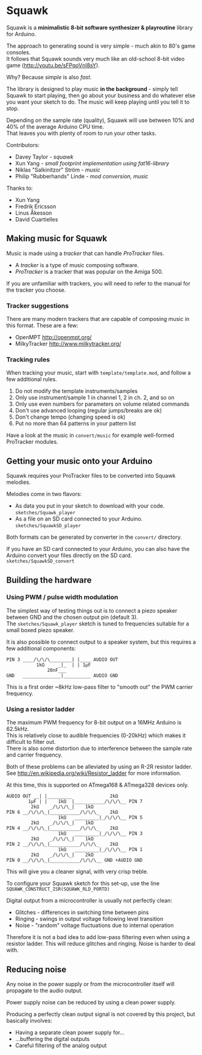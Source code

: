 ﻿Squawk
======

Squawk is a **minimalistic 8-bit software synthesizer & playroutine** library for Arduino.

The approach to generating sound is very simple - much akin to 80's game consoles.  
It follows that Squawk sounds very much like an old-school 8-bit video game (http://youtu.be/sFPqoVnI8sY).

Why? Because _simple_ is also _fast_.

The library is designed to play music **in the background** - simply tell Squawk to start playing, then go about your business and do whatever else you want your sketch to do. The music will keep playing until you tell it to stop.

Depending on the sample rate (quality), Squawk will use between 10% and 40% of the average Arduino CPU time.  
That leaves you with plenty of room to run your other tasks.

Contributors:
* Davey Taylor - _squawk_
* Xun Yang - _small footprint implementation using fat16-library_
* Niklas "Salkinitzor" Ström - _music_
* Philip "Rubberhands" Linde - _mod conversion, music_

Thanks to:
* Xun Yang
* Fredrik Ericsson
* Linus Åkesson
* David Cuartielles

Making music for Squawk
-----------------------

Music is made using a _tracker_ that can handle _ProTracker_ files.  
* A _tracker_ is a type of music composing software.  
* _ProTracker_ is a tracker that was popular on the Amiga 500.

If you are unfamiliar with trackers, you will need to refer to the manual for the tracker you choose.

### Tracker suggestions

There are many modern trackers that are capable of composing music in this format.
These are a few:

* OpenMPT http://openmpt.org/
* MilkyTracker http://www.milkytracker.org/

### Tracking rules

When tracking your music, start with `template/template.mod`, and follow a few additional rules.

1. Do not modify the template instruments/samples
2. Only use instrument/sample 1 in channel 1, 2 in ch. 2, and so on
3. Only use even numbers for parameters on volume related commands
4. Don't use advanced looping (regular jumps/breaks are ok)
5. Don't change tempo (changing speed is ok)
6. Put no more than 64 patterns in your pattern list

Have a look at the music in `convert/music` for example well-formed ProTracker modules.

Getting your music onto your Arduino
------------------------------------

Squawk requires your ProTracker files to be converted into Squawk melodies.

Melodies come in two flavors:
* As data you put in your sketch to download with your code.  
  `sketches/Squawk_player`
* As a file on an SD card connected to your Arduino.  
  `sketches/SquawkSD_player`

Both formats can be generated by converter in the `convert/` directory.

If you have an SD card connected to your Arduino, you can also have the Arduino convert your files directly on the SD card.  
`sketches/SquawkSD_convert`

Building the hardware
---------------------

### Using PWM / pulse width modulation

The simplest way of testing things out is to connect a piezo speaker between GND and the chosen output pin (default 3).  
The `sketches/Squawk_player` sketch is tuned to frequencies suitable for a small boxed piezo speaker.

It is also possible to connect output to a speaker system, but this requires a few additional components:

    PIN 3 ____/\/\/\________| |____ AUDIO OUT
               1kΩ     _|_  | | 1µF
                   20nF___
    GND   ______________|__________ AUDIO GND

This is a first order ~8kHz low-pass filter to "smooth out" the PWM carrier frequency.

### Using a resistor ladder

The maximum PWM frequency for 8-bit output on a 16MHz Arduino is 62.5kHz.  
This is relatively close to audible frequencies (0-20kHz) which makes it difficult to filter out.  
There is also some distortion due to interference between the sample rate and carrier frequency.

Both of these problems can be alleviated by using an R-2R resistor ladder.  
See http://en.wikipedia.org/wiki/Resistor_ladder for more information.

At this time, this is supported on ATmega168 & ATmega328 devices only.  

    AUDIO OUT __| |_________              2kΩ
            1µF | |    1kΩ  |___________/\/\/\__ PIN 7
             2kΩ    _/\/\/\_|    1kΩ
    PIN 6 __/\/\/\_|___________/\/\/\_    2kΩ
                       1kΩ   _________|_/\/\/\__ PIN 5
             2kΩ    _/\/\/\_|    1kΩ
    PIN 4 __/\/\/\_|___________/\/\/\_    2kΩ
                       1kΩ   _________|_/\/\/\__ PIN 3
             2kΩ    _/\/\/\_|    1kΩ
    PIN 2 __/\/\/\_|___________/\/\/\_    2kΩ
                       1kΩ   _________|_/\/\/\__ PIN 1
             2kΩ    _/\/\/\_|    2kΩ
    PIN 0 __/\/\/\_|___________/\/\/\__ GND +AUDIO GND

This will give you a cleaner signal, with very crisp treble.

To configure your Squawk sketch for this set-up, use the line  
`SQUAWK_CONSTRUCT_ISR(SQUAWK_RLD_PORTD)`

Digital output from a microcontroller is usually not perfectly clean:
* Glitches - differences in switching time between pins
* Ringing - swings in output voltage following level transition
* Noise - "random" voltage fluctuations due to internal operation

Therefore it is not a bad idea to add low-pass filtering even when using a resistor ladder.
This will reduce glitches and ringing. Noise is harder to deal with.

Reducing noise
--------------

Any noise in the power supply or from the microcontroller itself will propagate to the audio output.

Power supply noise can be reduced by using a clean power supply.

Producing a perfectly clean output signal is not covered by this project, but basically involves:
* Having a separate clean power supply for...
* ...buffering the digital outputs
* Careful filtering of the analog output
